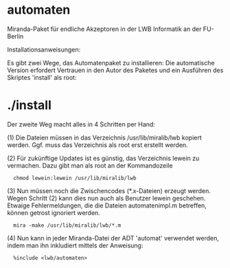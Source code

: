 # automaten
Miranda-Paket für endliche Akzeptoren in der LWB Informatik an der FU-Berlin

Installationsanweisungen:

Es gibt zwei Wege, das Automatenpaket zu installieren: Die automatische Version
erfordert Vertrauen in den Autor des Paketes und ein Ausführen des Skriptes
'install' als root:

  # ./install

Der zweite Weg macht alles in 4 Schritten per Hand:

(1) Die Dateien müssen in das Verzeichnis /usr/lib/miralib/lwb kopiert werden.
    Ggf. muss das Verzeichnis als root erst erstellt werden.

(2) Für zukünftige Updates ist es günstig, das Verzeichnis lewein zu vermachen.
    Dazu gibt man als root an der Kommandozeile

      chmod lewein:lewein /usr/lib/miralib/lwb

(3) Nun müssen noch die Zwischencodes (*.x-Dateien) erzeugt werden. Wegen
    Schritt (2) kann dies nun auch als Benutzer lewein geschehen. Etwaige
    Fehlermeldungen, die die Dateien automatenimpl.m betreffen, können
    getrost ignoriert werden.

      mira -make /usr/lib/miralib/lwb/*.m


(4) Nun kann in jeder Miranda-Datei der ADT 'automat' verwendet werden, indem
    man ihn inkludiert mittels der Anweisung:

      %include <lwb/automaten>
